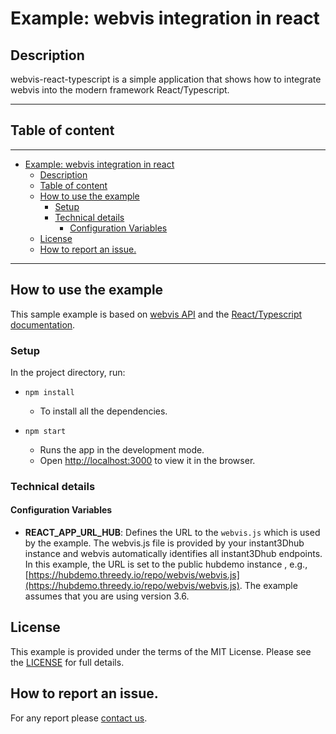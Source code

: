# Example: webvis integration in react

## Description
webvis-react-typescript is a simple application that shows how to integrate webvis into the modern framework React/Typescript.

---
## Table of content
---
- [Example: webvis integration in react](#example-webvis-integration-in-react)
  - [Description](#description)
  - [Table of content](#table-of-content)
  - [How to use the example](#how-to-use-the-example)
    - [Setup](#setup)
    - [Technical details](#technical-details)
      - [Configuration Variables](#configuration-variables)
  - [License](#license)
  - [How to report an issue.](#how-to-report-an-issue)


---

## How to use the example
This sample example is based on [webvis API](https://docs.threedy.io/3.6.1/index.html) and the  [React/Typescript documentation](https://www.typescriptlang.org/docs/handbook/react.html).

### Setup
In the project directory, run:

- `npm install`
    - To install all the dependencies.

- `npm start`
  -  Runs the app in the development mode.
  -  Open [http://localhost:3000](http://localhost:3000) to view it in the browser.

### Technical details
#### Configuration Variables

- **REACT_APP_URL_HUB**: Defines the URL to the `webvis.js` which is used by the example. The webvis.js file is provided by your instant3Dhub instance and webvis automatically identifies all instant3Dhub endpoints. In this example, the URL is set to the public hubdemo instance , e.g., [https://hubdemo.threedy.io/repo/webvis/webvis.js](https://hubdemo.threedy.io/repo/webvis/webvis.js). The example assumes that you are using version 3.6.
  
## License
This example is provided under the terms of the MIT License. Please see the [LICENSE](./LICENSE) for full details.

## How to report an issue.
For any report please [contact us](mailto:github-threedy@threedy.io).